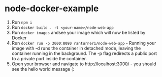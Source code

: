 # node-docker-example
1) Run `npm i`
2) Run `docker build . -t <your-name>/node-web-app`
3) Run  `docker images` andsee your image which will now be listed by Docker
3) Run `docker run -p 3000:8080 ranturner1/node-web-app` - Running your image with -d runs the container in detached mode, leaving the container running in the background. The -p flag redirects a public port to a private port inside the container.
4) Open your browser and navigate to http://localhost:3000/ - you should see the hello world message (:
